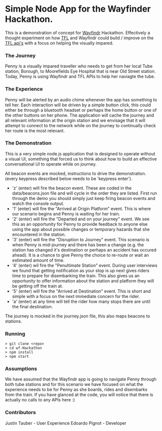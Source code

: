 # Simple Node App for the Wayfinder Hackathon.

This is a demonstration of concept for [Wayfindr](https://www.wayfindr.net/) Hackathon. Effectively a thought experiment on how [TFL](https://tfl.gov.uk/) and Wayfindr could build / improve on the [TFL api's](https://api.tfl.gov.uk/) with a focus on helping the visually impared. 

### The Journey
Penny is a visually impared traveller who needs to get from her local Tube station, Borough, to Moorefields Eye Hospital that is near Old Street station. 
Today, Penny is using Wayfindr and TFL APIs to help her naviagte the tube. 

### The Experience
Penny will be alerted by an audio chime whenever the app has something to tell her. Each interaction will be driven by a simple button click, this could either be through a bluetooth headset or perhaps the home button or one of the other buttons on her phone. The application will cache the journey and all relevant information at the origin station and we envisage that it will attempt to connect to the network while on the journey to continually check her route is the most relevant. 

### The Demonstration
This is a very simple node.js application that is designed to operate without a visual UI, something that forced us to think about how to build an effective conversational UI to operate while on journey. 

All beacon events are mocked, instructions to drive the demonstration. (every keypress described below needs to be 'keypress enter'). 

* 'z' (enter) will fire the beacon event. These are coded in the data/beacons.json file and will cycle in the order they are listed. First run through the demo you should simply just keep firing beacon events and watch  the console output. 
* '1' (enter) will fire the "Arrived at Origin Platform" event. This is where our scenario begins and Penny is waiting for her train.
* '2' (enter) will fire the "Departed and on your journey" event. We see this as an opportunity for Penny to provide feedback to anyone else using the app about possible changes or temporary hazards that she encountered in the station. 
* '3' (enter) will fire the "Disruption to Journey" event. This scenario is when Penny is mid-journey and there has been a change (e.g. the station has changed it's destination or perhaps an accident has occured ahead). It is a chance to give Penny the choice to re-route or wait an estimated amount of time. 
* '4' (enter) wil fire the "Penultimate Station" event. During user interviews we found that getting notification as your stop is up next gives riders time to prepare for disembarking the train. This also gives us an opportunity to offer information about the station and platform they will be getting off the train at. 
* '5' (enter) will fire the "Arrived at Destination" event. This is short and simple with a focus on the next immediate concern for the rider.
* 'a' (enter) at any time will tell the rider how many stops there are until the final destination.

The journey is mocked in the journey.json file, this also maps beacons to stations. 

### Running
```
> git clone <repo>
> cd wf-Hackathon
> npm install
> npm start

```

### Assumptions
We have assumed that the Wayfindr app is going to navigate Penny through both tube stations and for this scenario we have focused on what the experience needs to be for Penny as she boards, rides and disembarks from the train. If you have glanced at the code, you will notice that there is actually no calls to any APIs here :) 



### Contributors
Justin Tauber - User Experience
Edoardo Pignot - Developer




